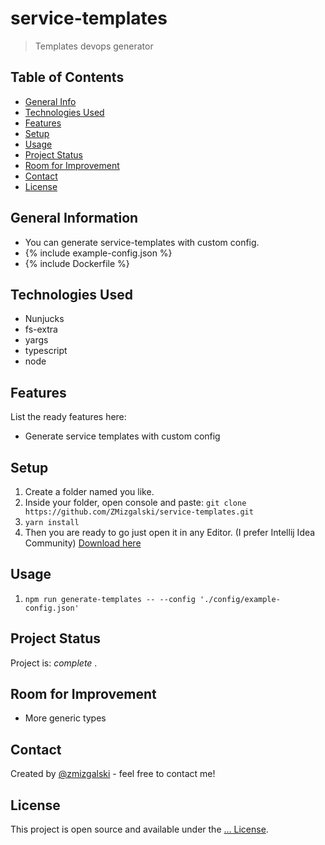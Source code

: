 # service-templates
> Templates devops generator

## Table of Contents
* [General Info](#general-information)
* [Technologies Used](#technologies-used)
* [Features](#features)
* [Setup](#setup)
* [Usage](#usage)
* [Project Status](#project-status)
* [Room for Improvement](#room-for-improvement)
* [Contact](#contact)
* [License](#license)

## General Information
- You can generate service-templates with custom config.
- {% include example-config.json %}
- {% include Dockerfile %}

## Technologies Used
- Nunjucks
- fs-extra
- yargs
- typescript
- node

## Features
List the ready features here:
- Generate service templates with custom config

## Setup
1. Create a folder named you like.
2. Inside your folder, open console and paste: `git clone https://github.com/ZMizgalski/service-templates.git`
3. `yarn install`
4. Then you are ready to go just open it in any Editor. (I prefer Intellij Idea Community) [Download here](https://www.jetbrains.com/idea/download/#section=windows)

## Usage
1. `npm run generate-templates -- --config './config/example-config.json'`

## Project Status
Project is:  _complete_ .

## Room for Improvement
- More generic types

## Contact
Created by [@zmizgalski](https://zmizgalski.github.io/) - feel free to contact me!

## License
This project is open source and available under the [... License](https://github.com/ZMizgalski/service-templates/blob/main/LICENSE).
